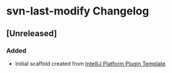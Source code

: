 <!-- Keep a Changelog guide -> https://keepachangelog.com -->

# svn-last-modify Changelog

## [Unreleased]
### Added
- Initial scaffold created from [IntelliJ Platform Plugin Template](https://github.com/JetBrains/intellij-platform-plugin-template)
